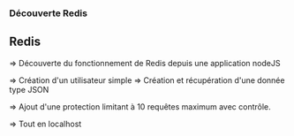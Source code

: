 ### Découverte Redis

## Redis

=> Découverte du fonctionnement de Redis depuis une application nodeJS

=> Création d'un utilisateur simple
=> Création et récupération d'une donnée type JSON

=> Ajout d'une protection limitant à 10 requêtes maximum avec contrôle.

=> Tout en localhost
